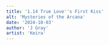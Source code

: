 ```yaml
---
title: '1.14 True Love''s First Kiss'
alt: 'Mysteries of the Arcana'
date: '2024-10-03'
author: 'J Gray'
artist: 'Keira'
---
```

